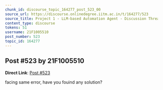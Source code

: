 ```yaml
---
chunk_id: discourse_topic_164277_post_523_00
source_url: https://discourse.onlinedegree.iitm.ac.in/t/164277/523
source_title: Project 1 - LLM-based Automation Agent - Discussion Thread [TDS Jan 2025]
content_type: discourse
tokens: 51
username: 21F1005510
post_number: 523
topic_id: 164277
---
```


## Post #523 by 21F1005510

**Direct Link**: [Post #523](https://discourse.onlinedegree.iitm.ac.in/t/164277/523)

facing same error, have you fouind any solution?
